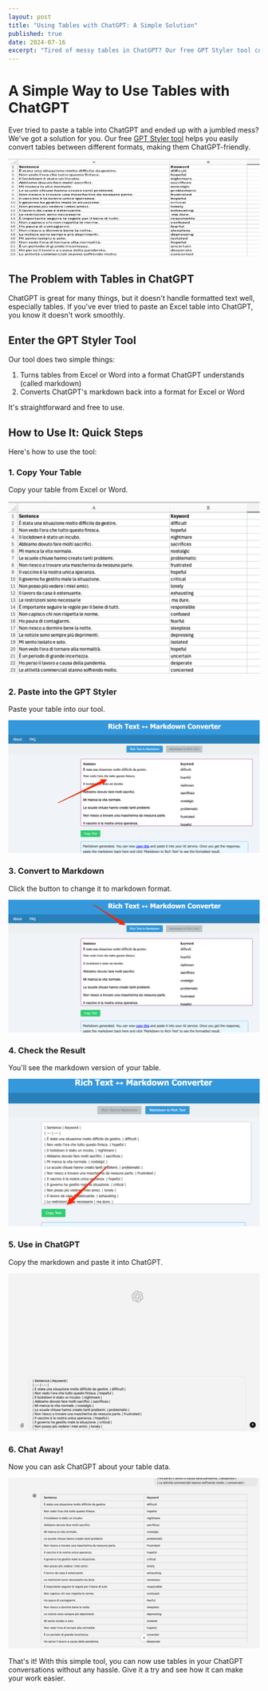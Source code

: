 ```yaml
---
layout: post
title: "Using Tables with ChatGPT: A Simple Solution"
published: true
date: 2024-07-16
excerpt: "Tired of messy tables in ChatGPT? Our free GPT Styler tool converts Excel/Word tables to ChatGPT-friendly formats instantly. Copy, paste, click - done. See how this simple tool can streamline your work with AI."
---
```


# A Simple Way to Use Tables with ChatGPT

Ever tried to paste a table into ChatGPT and ended up with a jumbled mess? We've got a solution for you. Our free [GPT Styler tool](https://blog.formix.ai/tools/gpt-styler/) helps you easily convert tables between different formats, making them ChatGPT-friendly.

![Screenshot clicking button to convert to markdown](/assets/img/how-to-input-and-output-tables-in-chatgpt/overview.gif)

## The Problem with Tables in ChatGPT

ChatGPT is great for many things, but it doesn't handle formatted text well, especially tables. If you've ever tried to paste an Excel table into ChatGPT, you know it doesn't work smoothly.

## Enter the GPT Styler Tool

Our tool does two simple things:

1. Turns tables from Excel or Word into a format ChatGPT understands (called markdown)
2. Converts ChatGPT's markdown back into a format for Excel or Word

It's straightforward and free to use.

## How to Use It: Quick Steps

Here's how to use the tool:

### 1. Copy Your Table

Copy your table from Excel or Word.

![Screenshot of table to translate in GPT](/assets/img/how-to-input-and-output-tables-in-chatgpt/image_0.png)

### 2. Paste into the GPT Styler

Paste your table into our tool.

![Screenshot of text copied from table into the GPT Styler](/assets/img/how-to-input-and-output-tables-in-chatgpt/image_1.png)

### 3. Convert to Markdown

Click the button to change it to markdown format.

![Screenshot clicking button to convert to markdown](/assets/img/how-to-input-and-output-tables-in-chatgpt/image_2.png)

### 4. Check the Result

You'll see the markdown version of your table.

![Screenshot of the converted markdown](/assets/img/how-to-input-and-output-tables-in-chatgpt/image_3.png)

### 5. Use in ChatGPT

Copy the markdown and paste it into ChatGPT.

![Screenshot inserting into GPT](/assets/img/how-to-input-and-output-tables-in-chatgpt/image_4.png)

### 6. Chat Away!

Now you can ask ChatGPT about your table data.

![Screenshot output from GPT](/assets/img/how-to-input-and-output-tables-in-chatgpt/image_5.png)

That's it! With this simple tool, you can now use tables in your ChatGPT conversations without any hassle. Give it a try and see how it can make your work easier.